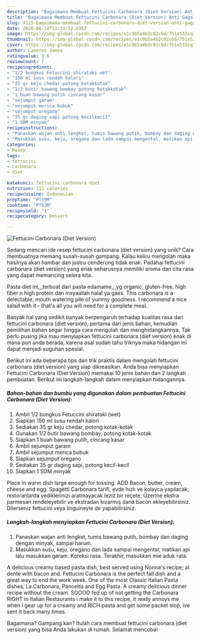 ```yaml
---
description: "Bagaimana Membuat Fettucini Carbonara (Diet Version) Anti Gagal"
title: "Bagaimana Membuat Fettucini Carbonara (Diet Version) Anti Gagal"
slug: 4115-bagaimana-membuat-fettucini-carbonara-diet-version-anti-gagal
date: 2020-06-18T11:33:52.835Z
image: https://img-global.cpcdn.com/recipes/e1c9b5a4b2c02c6d/751x532cq70/fettucini-carbonara-diet-version-foto-resep-utama.jpg
thumbnail: https://img-global.cpcdn.com/recipes/e1c9b5a4b2c02c6d/751x532cq70/fettucini-carbonara-diet-version-foto-resep-utama.jpg
cover: https://img-global.cpcdn.com/recipes/e1c9b5a4b2c02c6d/751x532cq70/fettucini-carbonara-diet-version-foto-resep-utama.jpg
author: Cameron James
ratingvalue: 3.6
reviewcount: 7
recipeingredient:
- "1/2 bungkus Fetuccini shirataki wet"
- "150 ml susu rendah kalori"
- "35 gr keju chedar potong kotakkotak"
- "1/2 butir bawang bombay potong kotakkotak"
- "1 buah bawang putih cincang kasar"
- "sejumput garam"
- "sejumput merica bubuk"
- "sejumput oregano"
- "35 gr daging sapi potong kecilkecil"
- "1 SDM minyak"
recipeinstructions:
- "Panaskan wajan anti lengket, tumis bawang putih, bombay dan daging dengan minyak, sampai harum."
- "Masukkan susu, keju, oregano dan lada sampai mengental, matikan api lalu masukkan garam. Koreksi rasa. Terakhir, masukkan mie aduk rata."
categories:
- Resep
tags:
- fettucini
- carbonara
- diet

katakunci: fettucini carbonara diet 
nutrition: 111 calories
recipecuisine: Indonesian
preptime: "PT39M"
cooktime: "PT53M"
recipeyield: "1"
recipecategory: Dessert

---
```



![Fettucini Carbonara (Diet Version)](https://img-global.cpcdn.com/recipes/e1c9b5a4b2c02c6d/751x532cq70/fettucini-carbonara-diet-version-foto-resep-utama.jpg)

Sedang mencari ide resep fettucini carbonara (diet version) yang unik? Cara membuatnya memang susah-susah gampang. Kalau keliru mengolah maka hasilnya akan hambar dan justru cenderung tidak enak. Padahal fettucini carbonara (diet version) yang enak seharusnya memiliki aroma dan cita rasa yang dapat memancing selera kita.

Pasta diet ini,,,terbuat dari pasta edamame,,,yg organic, gluten-free, high fiber n high protein dan insyaallah halal ya gaes. This carbonara is a delectable, mouth watering pile of yummy goodness. I recommend a nice salad with it - that&#39;s all you will need for a complete meal.

Banyak hal yang sedikit banyak berpengaruh terhadap kualitas rasa dari fettucini carbonara (diet version), pertama dari jenis bahan, kemudian pemilihan bahan segar hingga cara mengolah dan menghidangkannya. Tak perlu pusing jika mau menyiapkan fettucini carbonara (diet version) enak di mana pun anda berada, karena asal sudah tahu triknya maka hidangan ini dapat menjadi suguhan spesial.


Berikut ini ada beberapa tips dan trik praktis dalam mengolah fettucini carbonara (diet version) yang siap dikreasikan. Anda bisa menyiapkan Fettucini Carbonara (Diet Version) memakai 10 jenis bahan dan 2 langkah pembuatan. Berikut ini langkah-langkah dalam menyiapkan hidangannya.

<!--inarticleads1-->

##### Bahan-bahan dan bumbu yang digunakan dalam pembuatan Fettucini Carbonara (Diet Version):

1. Ambil 1/2 bungkus Fetuccini shirataki (wet)
1. Siapkan 150 ml susu rendah kalori
1. Sediakan 35 gr keju chedar, potong kotak-kotak
1. Gunakan 1/2 butir bawang bombay, potong kotak-kotak
1. Siapkan 1 buah bawang putih, cincang kasar
1. Ambil sejumput garam
1. Ambil sejumput merica bubuk
1. Siapkan sejumput oregano
1. Sediakan 35 gr daging sapi, potong kecil-kecil
1. Siapkan 1 SDM minyak


Place in warm dish large enough for tossing. ADD Bacon, butter, cream, cheese and egg. Spagetti Carbonara tarifi, evde hızlı ve kolayca yapılacak, restoranlarda yediklerinizi aratmayacak leziz bir reçete. Üzerine ekstra parmesan rendeleyebilir ve ekstradan kızarmış dana bacon ekleyebilirsiniz. Dilerseniz fettucini veya linguineyle de yapabilirsiniz. 

<!--inarticleads2-->

##### Langkah-langkah menyiapkan Fettucini Carbonara (Diet Version):

1. Panaskan wajan anti lengket, tumis bawang putih, bombay dan daging dengan minyak, sampai harum.
1. Masukkan susu, keju, oregano dan lada sampai mengental, matikan api lalu masukkan garam. Koreksi rasa. Terakhir, masukkan mie aduk rata.


A delicious creamy based pasta dish, best served using Nonna&#39;s recipe; al dente with bacon and. Fettucini Carbonara is the perfect fall dish and a great way to end the work week. One of the most Classic Italian Pasta dishes, La Carbonara, Pancetta and Egg Pasta. A creamy delicious dinner recipe without the cream. SOOOO fed up of not getting the Carbonara RIGHT in Italian Restaurants i make it to this recipe, it really annoys me when i gear up for a creamy and RICH pasta and get some packet slop, ive sent it back many times. 

Bagaimana? Gampang kan? Itulah cara membuat fettucini carbonara (diet version) yang bisa Anda lakukan di rumah. Selamat mencoba!
